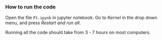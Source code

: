 
### How to run the code

Open the file `P1.ipynb` in jupyter notebook.
Go to *Kernel* in the drop down menu, and press *Restart and run all*.

Running all the code should take from 3 - 7 hours on most computers. 

